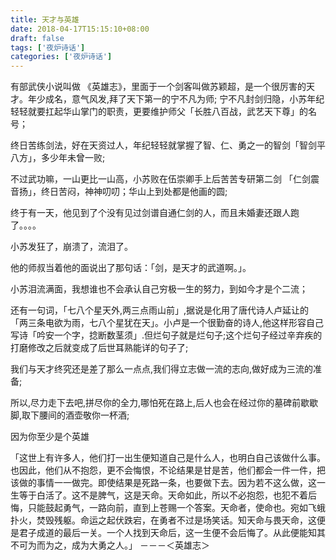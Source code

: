 ```yaml
---
title: 天才与英雄
date: 2018-04-17T15:15:10+08:00 
draft: false
tags: ['夜炉诗话']
categories: ['夜炉诗话']
---
```


有部武侠小说叫做 《英雄志》，里面于一个剑客叫做苏颖超，是一个很厉害的天才。年少成名，意气风发,拜了天下第一的宁不凡为师; 宁不凡封剑归隐，小苏年纪轻轻就要扛起华山掌门的职责，更要维护师父「长胜八百战，武艺天下尊」的名号；
<!-- more -->
终日苦练剑法，好在天资过人，年纪轻轻就掌握了智、仁、勇之一的智剑「智剑平八方」，多少年未曾一败;

不过武功嘛，一山更比一山高，小苏败在伍崇卿手上后苦苦专研第二剑 「仁剑震音扬」，终日苦闷，神神叨叨；华山上到处都是他画的圆; 

终于有一天，他见到了个没有见过剑谱自通仁剑的人，而且未婚妻还跟人跑了。。。。

小苏发狂了，崩溃了，流泪了。

他的师叔当着他的面说出了那句话：「剑，是天才的武道啊。」。

小苏泪流满面，我想谁也不会承认自己穷极一生的努力，到如今才是个二流； 

还有一句词，「七八个星天外,两三点雨山前」,据说是化用了唐代诗人卢延让的「两三条电欲为雨，七八个星犹在天」。小卢是一个很勤奋的诗人,他这样形容自己写诗「吟安一个字，捻断数茎须」.但烂句子就是烂句子;这个烂句子经过辛弃疾的打磨修改之后就变成了后世耳熟能详的句子了; 

我们与天才终究还是差了那么一点点,我们得立志做一流的志向,做好成为三流的准备; 

所以,尽力走下去吧,拼尽你的全力,哪怕死在路上,后人也会在经过你的墓碑前歇歇脚,取下腰间的酒壶敬你一杯酒;

因为你至少是个英雄

「这世上有许多人，他们打一出生便知道自己是什么人，也明白自己该做什么事。也因此，他们从不抱怨，更不会悔恨，不论结果是甘是苦，他们都会一件一件，把该做的事情一一做完。即使结果是死路一条，也要做下去。因为若不这么做，这一生等于白活了。这不是脾气，这是天命。天命如此，所以不必抱怨，也犯不着后悔，只能鼓起勇气，一路向前，直到上苍赐一个答案。天命者，使命也。宛如飞蛾扑火，焚毁残躯。命运之起伏跌宕，在勇者不过是场笑话。知天命与畏天命，这便是君子成道的最后一关。一个人找到天命后，这一生便不会后悔了。从此便能知其不可为而为之，成为大勇之人。」 －－－＜英雄志＞
